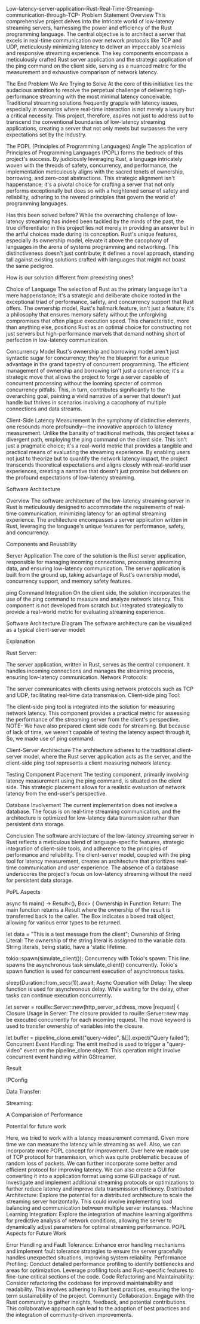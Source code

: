 Low-latency-server-application-Rust-Real-Time-Streaming-communication-through-TCP-
Problem Statement Overview This comprehensive project delves into the intricate world of low-latency streaming servers, harnessing the power and efficiency of the Rust programming language. The central objective is to architect a server that excels in real-time communication over network protocols like TCP and UDP, meticulously minimizing latency to deliver an impeccably seamless and responsive streaming experience. The key components encompass a meticulously crafted Rust server application and the strategic application of the ping command on the client side, serving as a nuanced metric for the measurement and exhaustive comparison of network latency.

The End Problem We Are Trying to Solve At the core of this initiative lies the audacious ambition to resolve the perpetual challenge of delivering high-performance streaming with the most minimal latency conceivable. Traditional streaming solutions frequently grapple with latency issues, especially in scenarios where real-time interaction is not merely a luxury but a critical necessity. This project, therefore, aspires not just to address but to transcend the conventional boundaries of low-latency streaming applications, creating a server that not only meets but surpasses the very expectations set by the industry.

The POPL (Principles of Programming Languages) Angle The application of Principles of Programming Languages (POPL) forms the bedrock of this project's success. By judiciously leveraging Rust, a language intricately woven with the threads of safety, concurrency, and performance, the implementation meticulously aligns with the sacred tenets of ownership, borrowing, and zero-cost abstractions. This strategic alignment isn't happenstance; it's a pivotal choice for crafting a server that not only performs exceptionally but does so with a heightened sense of safety and reliability, adhering to the revered principles that govern the world of programming languages.

Has this been solved before? While the overarching challenge of low-latency streaming has indeed been tackled by the minds of the past, the true differentiator in this project lies not merely in providing an answer but in the artful choices made during its conception. Rust's unique features, especially its ownership model, elevate it above the cacophony of languages in the arena of systems programming and networking. This distinctiveness doesn't just contribute; it defines a novel approach, standing tall against existing solutions crafted with languages that might not boast the same pedigree.

How is our solution different from preexisting ones?

Choice of Language The selection of Rust as the primary language isn't a mere happenstance; it's a strategic and deliberate choice rooted in the exceptional triad of performance, safety, and concurrency support that Rust offers. The ownership model, Rust's hallmark feature, isn't just a feature; it's a philosophy that ensures memory safety without the unforgiving compromises that often plague execution speed. This characteristic, more than anything else, positions Rust as an optimal choice for constructing not just servers but high-performance marvels that demand nothing short of perfection in low-latency communication.

Concurrency Model Rust's ownership and borrowing model aren't just syntactic sugar for concurrency; they're the blueprint for a unique advantage in the grand tapestry of concurrent programming. The efficient management of ownership and borrowing isn't just a convenience; it's a strategic move that allows the project to forge a server capable of concurrent processing without the looming specter of common concurrency pitfalls. This, in turn, contributes significantly to the overarching goal, painting a vivid narrative of a server that doesn't just handle but thrives in scenarios involving a cacophony of multiple connections and data streams.

Client-Side Latency Measurement In the symphony of distinctive elements, one resounds more profoundly—the innovative approach to latency measurement. Unlike the banality of traditional methods, this project takes a divergent path, employing the ping command on the client side. This isn't just a pragmatic choice; it's a real-world metric that provides a tangible and practical means of evaluating the streaming experience. By enabling users not just to theorize but to quantify the network latency impact, the project transcends theoretical expectations and aligns closely with real-world user experiences, creating a narrative that doesn't just promise but delivers on the profound expectations of low-latency streaming.

Software Architecture

Overview The software architecture of the low-latency streaming server in Rust is meticulously designed to accommodate the requirements of real-time communication, minimizing latency for an optimal streaming experience. The architecture encompasses a server application written in Rust, leveraging the language's unique features for performance, safety, and concurrency.

Components and Reusability

Server Application The core of the solution is the Rust server application, responsible for managing incoming connections, processing streaming data, and ensuring low-latency communication. The server application is built from the ground up, taking advantage of Rust's ownership model, concurrency support, and memory safety features.

ping Command Integration On the client side, the solution incorporates the use of the ping command to measure and analyze network latency. This component is not developed from scratch but integrated strategically to provide a real-world metric for evaluating streaming experience.

Software Architecture Diagram The software architecture can be visualized as a typical client-server model:





        
Explanation

Rust Server:

The server application, written in Rust, serves as the central component. It handles incoming connections and manages the streaming process, ensuring low-latency communication.
Network Protocols:

The server communicates with clients using network protocols such as TCP and UDP, facilitating real-time data transmission.
Client-side ping Tool:

The client-side ping tool is integrated into the solution for measuring network latency. This component provides a practical metric for assessing the performance of the streaming server from the client's perspective.
NOTE- We have also prepared client side code for streaming. But because of lack of time, we weren’t capable of testing the latency aspect through it, So, we made use of ping command.

Client-Server Architecture The architecture adheres to the traditional client-server model, where the Rust server application acts as the server, and the client-side ping tool represents a client measuring network latency.

Testing Component Placement The testing component, primarily involving latency measurement using the ping command, is situated on the client side. This strategic placement allows for a realistic evaluation of network latency from the end-user's perspective.

Database Involvement The current implementation does not involve a database. The focus is on real-time streaming communication, and the architecture is optimized for low-latency data transmission rather than persistent data storage.

Conclusion The software architecture of the low-latency streaming server in Rust reflects a meticulous blend of language-specific features, strategic integration of client-side tools, and adherence to the principles of performance and reliability. The client-server model, coupled with the ping tool for latency measurement, creates an architecture that prioritizes real-time communication and user experience. The absence of a database underscores the project's focus on low-latency streaming without the need for persistent data storage.

PoPL Aspects

async fn main() -> Result<(), Box> {
Ownership in Function Return: The main function returns a Result where the ownership of the result is transferred back to the caller. The Box indicates a boxed trait object, allowing for various error types to be returned.

let data = "This is a test message from the client";
Ownership of String Literal: The ownership of the string literal is assigned to the variable data. String literals, being static, have a 'static lifetime.

tokio::spawn(simulate_client());
Concurrency with Tokio's spawn: This line spawns the asynchronous task simulate_client() concurrently. Tokio's spawn function is used for concurrent execution of asynchronous tasks.

sleep(Duration::from_secs(1)).await;
Async Operation with Delay: The sleep function is used for asynchronous delay. While waiting for the delay, other tasks can continue execution concurrently.

let server = rouille::Server::new(http_server_address, move |request| {
Closure Usage in Server: The closure provided to rouille::Server::new may be executed concurrently for each incoming request. The move keyword is used to transfer ownership of variables into the closure.

let buffer = pipeline_clone.emit("query-video", &[]).expect("Query failed");
Concurrent Event Handling: The emit method is used to trigger a "query-video" event on the pipeline_clone object. This operation might involve concurrent event handling within GStreamer.

Result

IPConfig

Data Transfer:

Streaming:

A Comparision of Performance

Potential for future work

Here, we tried to work with a latency measurement command. Given more time we can measure the latency while streaming as well.
Also, we can incorporate more POPL concept for improvement.
Over here we made use of TCP protocol for transmission, which was quite problematic because of random loss of packets. We can further incorporate some better amd efficient protocol for improving latency.
We can also create a GUI for converting it into a application format using some GUI package of rust.
Investigate and implement additional streaming protocols or optimizations to further reduce latency and improve data transmission efficiency.
Distributed Architecture: Explore the potential for a distributed architecture to scale the streaming server horizontally. This could involve implementing load balancing and communication between multiple server instances. -Machine Learning Integration: Explore the integration of machine learning algorithms for predictive analysis of network conditions, allowing the server to dynamically adjust parameters for optimal streaming performance.
POPL Aspects for Future Work

Error Handling and Fault Tolerance: Enhance error handling mechanisms and implement fault tolerance strategies to ensure the server gracefully handles unexpected situations, improving system reliability.
Performance Profiling: Conduct detailed performance profiling to identify bottlenecks and areas for optimization. Leverage profiling tools and Rust-specific features to fine-tune critical sections of the code.
Code Refactoring and Maintainability: Consider refactoring the codebase for improved maintainability and readability. This involves adhering to Rust best practices, ensuring the long-term sustainability of the project.
Community Collaboration: Engage with the Rust community to gather insights, feedback, and potential contributions. This collaborative approach can lead to the adoption of best practices and the integration of community-driven improvements.
